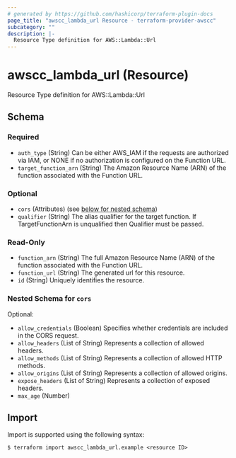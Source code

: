 ```yaml
---
# generated by https://github.com/hashicorp/terraform-plugin-docs
page_title: "awscc_lambda_url Resource - terraform-provider-awscc"
subcategory: ""
description: |-
  Resource Type definition for AWS::Lambda::Url
---
```


# awscc_lambda_url (Resource)

Resource Type definition for AWS::Lambda::Url



<!-- schema generated by tfplugindocs -->
## Schema

### Required

- `auth_type` (String) Can be either AWS_IAM if the requests are authorized via IAM, or NONE if no authorization is configured on the Function URL.
- `target_function_arn` (String) The Amazon Resource Name (ARN) of the function associated with the Function URL.

### Optional

- `cors` (Attributes) (see [below for nested schema](#nestedatt--cors))
- `qualifier` (String) The alias qualifier for the target function. If TargetFunctionArn is unqualified then Qualifier must be passed.

### Read-Only

- `function_arn` (String) The full Amazon Resource Name (ARN) of the function associated with the Function URL.
- `function_url` (String) The generated url for this resource.
- `id` (String) Uniquely identifies the resource.

<a id="nestedatt--cors"></a>
### Nested Schema for `cors`

Optional:

- `allow_credentials` (Boolean) Specifies whether credentials are included in the CORS request.
- `allow_headers` (List of String) Represents a collection of allowed headers.
- `allow_methods` (List of String) Represents a collection of allowed HTTP methods.
- `allow_origins` (List of String) Represents a collection of allowed origins.
- `expose_headers` (List of String) Represents a collection of exposed headers.
- `max_age` (Number)

## Import

Import is supported using the following syntax:

```shell
$ terraform import awscc_lambda_url.example <resource ID>
```
